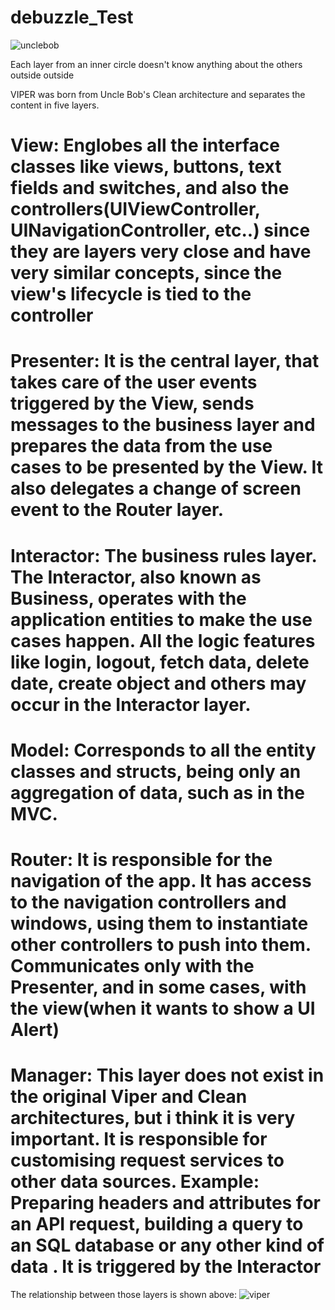 # debuzzle_Test
![unclebob ](https://miro.medium.com/max/1400/1*kZk82u88OCv5KjSDMwyo5Q.png)

Each layer from an inner circle doesn't know anything about the others outside outside

VIPER was born from Uncle Bob's Clean architecture and separates the content in five layers.

# View: Englobes all the interface classes like views, buttons, text fields and switches, and also the controllers(UIViewController, UINavigationController, etc..) since they are layers very close and have very similar concepts, since the view's lifecycle is tied to the controller

# Presenter: It is the central layer, that takes care of the user events triggered by the View, sends messages to the business layer and prepares the data from the use cases to be presented by the View. It also delegates a change of screen event to the Router layer.

# Interactor: The business rules layer. The Interactor, also known as Business, operates with the application entities to make the use cases happen. All the logic features like login, logout, fetch data, delete date, create object and others may occur in the Interactor layer.

# Model: Corresponds to all the entity classes and structs, being only an aggregation of data, such as in the MVC.

# Router: It is responsible for the navigation of the app. It has access to the navigation controllers and windows, using them to instantiate other controllers to push into them. Communicates only with the Presenter, and in some cases, with the view(when it wants to show a UI Alert)

# Manager: This layer does not exist in the original Viper and Clean architectures, but i think it is very important. It is responsible for customising request services to other data sources. Example: Preparing headers and attributes for an API request, building a query to an SQL database or any other kind of data . It is triggered by the Interactor

The relationship between those layers is shown above:
![viper ](https://miro.medium.com/max/1400/1*r-u9XYozK95UOe2tktbcBQ.png)

 
